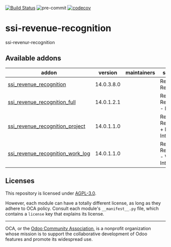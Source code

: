 [![Build Status](https://travis-ci.com/open-synergy/ssi-revenue-recognition.svg?branch=14.0)](https://travis-ci.com/open-synergy/ssi-revenue-recognition)
![pre-commit](https://github.com/open-synergy/ssi-revenue-recognition/actions/workflows/pre-commit.yml/badge.svg)
[![codecov](https://codecov.io/gh/open-synergy/ssi-revenue-recognition/branch/14.0/graph/badge.svg)](https://codecov.io/gh/open-synergy/ssi-revenue-recognition)

<!-- /!\ do not modify above this line -->

# ssi-revenue-recognition

ssi-revenur-recognition

<!-- /!\ do not modify below this line -->

<!-- prettier-ignore-start -->

[//]: # (addons)

Available addons
----------------
addon | version | maintainers | summary
--- | --- | --- | ---
[ssi_revenue_recognition](ssi_revenue_recognition/) | 14.0.3.8.0 |  | Revenue Recognition
[ssi_revenue_recognition_full](ssi_revenue_recognition_full/) | 14.0.1.2.1 |  | Revenue Recognition - Full
[ssi_revenue_recognition_project](ssi_revenue_recognition_project/) | 14.0.1.1.0 |  | Revenue Recognition + Project Integration
[ssi_revenue_recognition_work_log](ssi_revenue_recognition_work_log/) | 14.0.1.1.0 |  | Revenue Recognition - Work Log Integration

[//]: # (end addons)

<!-- prettier-ignore-end -->

## Licenses

This repository is licensed under [AGPL-3.0](LICENSE).

However, each module can have a totally different license, as long as they adhere to OCA
policy. Consult each module's `__manifest__.py` file, which contains a `license` key
that explains its license.

----

OCA, or the [Odoo Community Association](http://odoo-community.org/), is a nonprofit
organization whose mission is to support the collaborative development of Odoo features
and promote its widespread use.
